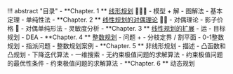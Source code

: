 
!!! abstract "目录"
    - **Chapter. 1 ** [线形规划](./Chapter1.md) 🌟🌟🌟
        - 模型 + 解
        - 图解法
        - 基本定理
        - 单纯性法
    - **Chapter. 2 ** [线性规划的对偶理论](./Chapter2.md) 🌟🌟
        - 对偶理论
        - 影子价格 🤯
        - 对偶单纯形法
        - 灵敏度分析
    - **Chapter. 3 ** [线性规划的扩展](./Chapter3.md)
        - 运
        - 目标规划
        - DEA
    - **Chapter. 4 ** [整数规划](./Chapter4.md)
        - 问题 +
        - 分枝定界 / 割平面
        - 0-1整数规划
        - 指派问题
        - 整数规划案例
    - **Chapter. 5 ** 非线形规划
        - 描述 
        - 凸函数和凸规划
        - 下降迭代算法
        - 一维搜索
        - 无约束极值问题的求解算法
        - 约束极值问题的最优性条件
        - 约束极值问题的求解算法
    - **Chapter. 6 ** 动态规划




